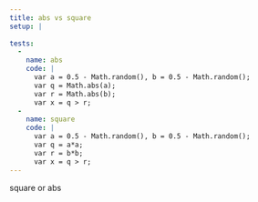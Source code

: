 ```yaml
---
title: abs vs square
setup: |
  
tests:
  -
    name: abs
    code: |
      var a = 0.5 - Math.random(), b = 0.5 - Math.random();
      var q = Math.abs(a);
      var r = Math.abs(b);
      var x = q > r;
  -
    name: square
    code: |
      var a = 0.5 - Math.random(), b = 0.5 - Math.random();
      var q = a*a;
      var r = b*b;
      var x = q > r;
---
```

square or abs
